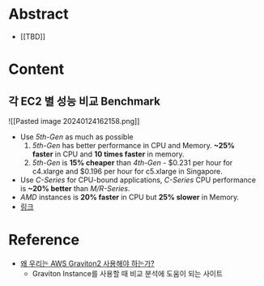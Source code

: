 # Abstract
- [[TBD]]
# Content
## 각 EC2 별 성능 비교 Benchmark
![[Pasted image 20240124162158.png]]
- Use _5th-Gen_ as much as possible
    1. _5th-Gen_ has better performance in CPU and Memory. **~25% faster** in CPU and **10 times faster** in memory.
    2. _5th-Gen_ is **15% cheaper** than _4th-Gen_ - $0.231 per hour for c4.xlarge and $0.196 per hour for c5.xlarge in Singapore.
- Use _C-Series_ for CPU-bound applications, _C-Series_ CPU performance is **~20% better** than _M/R-Series_.
- _AMD_ instances is **20% faster** in CPU but **25% slower** in Memory.
- [링크](https://dev.to/yaorenjie/benchmarks-of-aws-ec2-5-4-3-series-1kpl)
# Reference
- [왜 우리는 AWS Graviton2 사용해야 하는가?](https://medium.com/spoontech/%EC%99%9C-%EC%9A%B0%EB%A6%AC%EB%8A%94-aws-gravition2-%EC%82%AC%EC%9A%A9%ED%95%B4%EC%95%BC-%ED%95%98%EB%8A%94%EA%B0%80-6cb8b5858552)
	- Graviton Instance를 사용할 때 비교 분석에 도움이 되는 사이트